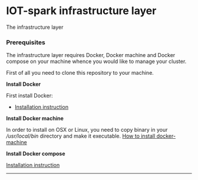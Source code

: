 # IOT-spark infrastructure layer
The infrastructure layer

### Prerequisites

The infrastructure layer requires Docker, Docker machine and Docker compose on your machine whence you would like to manage your cluster.

First of all you need to clone this repository to your machine.

**Install Docker**

First install Docker:
* [Installation instruction](https://docs.docker.com/engine/installation/)

**Install Docker machine**

In order to install on OSX or Linux, you need to copy binary in your */usr/local/bin* directory and make it executable.
[How to install docker-machine](https://docs.docker.com/machine/install-machine/)

**Install Docker compose**

[Installation instruction](https://docs.docker.com/compose/install/)

---

